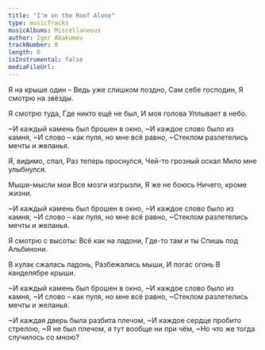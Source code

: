 ```yaml
---
title: "I'm on the Roof Alone"
type: musicTracks
musicAlbums: Miscellaneous
author: Igor Abakumov
trackNumber: 0
length: 0
isInstrumental: false
mediaFileUrl: 
---
```


Я на крыше один – 
Ведь уже слишком поздно,
Сам себе господин,
Я смотрю на звёзды.

Я смотрю туда,
Где никто ещё не был,
И моя голова
Уплывает в небо.

~И каждый камень был брошен в окно,
~И каждое слово было из камня,
~И слово – как пуля, но мне всё равно,
~Стеклом разлетелись мечты и желанья.

Я, видимо, спал,
Раз теперь проснулся,
Чей-то грозный оскал
Мило мне улыбнулся.

Мыши-мысли мои
Все мозги изгрызли,
Я же не боюсь
Ничего, кроме жизни.

~И каждый камень был брошен в окно,
~И каждое слово было из камня,
~И слово – как пуля, но мне всё равно,
~Стеклом разлетелись мечты и желанья.

Я смотрю с высоты:
Всё как на ладони,
Где-то там и ты
Спишь под Альбинони.

В кулак сжалась ладонь,
Разбежались мыши,
И погас огонь
В канделябре крыши.

~И каждый камень был брошен в окно,
~И каждое слово было из камня,
~И слово – как пуля, но мне всё равно,
~Стеклом разлетелись мечты и желанья.

~И каждая дверь была разбита плечом,
~И каждое сердце пробито стрелою,
~Я не был плечом, я тут вообще ни при чём,
~Но что же тогда случилось со мною?


